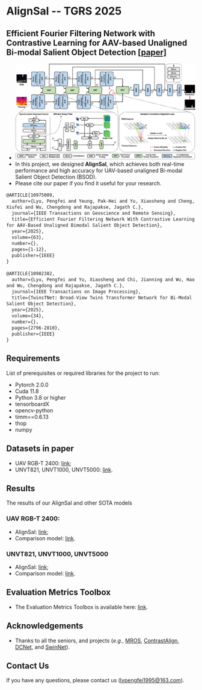 # AlignSal -- TGRS 2025
## Efficient Fourier Filtering Network with Contrastive Learning for AAV-based Unaligned Bi-modal Salient Object Detection [[paper]](https://arxiv.org/abs/2411.03728)
- ![Framework](https://github.com/JoshuaLPF/AlignSal/blob/main/Figure/framework.png)
- In this project, we designed **AlignSal**, which achieves both real-time performance and high accuracy for UAV-based unaligned Bi-modal Salient Object Detection (BSOD).  
- Please cite our paper if you find it useful for your research.
```
@ARTICLE{10975009,
  author={Lyu, Pengfei and Yeung, Pak-Hei and Yu, Xiaosheng and Cheng, Xiufei and Wu, Chengdong and Rajapakse, Jagath C.},
  journal={IEEE Transactions on Geoscience and Remote Sensing}, 
  title={Efficient Fourier Filtering Network With Contrastive Learning for AAV-Based Unaligned Bimodal Salient Object Detection}, 
  year={2025},
  volume={63},
  number={},
  pages={1-12},
  publisher={IEEE}
}

@ARTICLE{10982382,
  author={Lyu, Pengfei and Yu, Xiaosheng and Chi, Jianning and Wu, Hao and Wu, Chengdong and Rajapakse, Jagath C.},
  journal={IEEE Transactions on Image Processing}, 
  title={TwinsTNet: Broad-View Twins Transformer Network for Bi-Modal Salient Object Detection}, 
  year={2025},
  volume={34},
  number={},
  pages={2796-2810},
  publisher={IEEE}
}
```

## Requirements

List of prerequisites or required libraries for the project to run:

- Pytorch 2.0.0
- Cuda 11.8
- Python 3.8 or higher
- tensorboardX
- opencv-python
- timm==0.6.13
- thop
- numpy

## Datasets in paper
- UAV RGB-T 2400: [link](https://github.com/VDT-2048/UAV-RGB-T-2400);
- UNVT821, UNVT1000, UNVT5000: [link](https://github.com/lz118/Deep-Correlation-Network).

## Results
The results of our AlignSal and other SOTA models
### UAV RGB-T 2400:
- AlignSal: [link](https://pan.baidu.com/s/1M2xWybKfdOV3GLhnxFQlQg?pwd=rxyj);
- Comparison model: [link](https://pan.baidu.com/s/165OwbmbMzwb5gPvwzBSpOQ?pwd=28f5).
### UNVT821, UNVT1000, UNVT5000
- AlignSal: [link](https://pan.baidu.com/s/1hhboN8oskn4JPgXPgZ6kaA?pwd=8fvr);
- Comparison model: [link](https://pan.baidu.com/s/1oHcMoWgNS_0Ep43fegFUNA?pwd=nuns).

## Evaluation Metrics Toolbox
- The Evaluation Metrics Toolbox is available here: [link](https://github.com/jiwei0921/Saliency-Evaluation-Toolbox).

## Acknowledgements
- Thanks to all the seniors, and projects (*e.g.*, [MROS](https://github.com/VDT-2048/UAV-RGB-T-2400), [ContrastAlign](https://github.com/modaxiansheng/ContrastAlign/), [DCNet](https://github.com/lz118/Deep-Correlation-Network), and [SwinNet](https://github.com/liuzywen/SwinNet)).

## Contact Us
If you have any questions, please contact us (lvpengfei1995@163.com).
